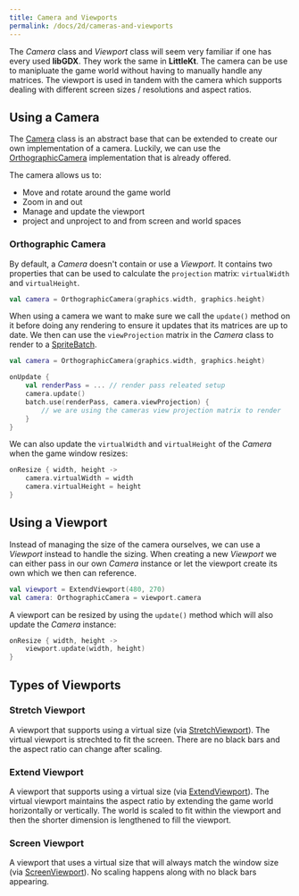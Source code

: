 ```yaml
---
title: Camera and Viewports
permalink: /docs/2d/cameras-and-viewports
---
```


The _Camera_ class and _Viewport_ class will seem very familiar if one has every used **libGDX**. They work the same in **LittleKt**. The camera can be use to manipluate the game world without having to manually handle any matrices. The viewport is used in tandem with the camera which supports dealing with different screen sizes / resolutions and aspect ratios.

## Using a Camera

The [Camera](https://github.com/littlektframework/littlekt/blob/master/core/src/commonMain/kotlin/com/lehaine/littlekt/graphics/Camera.kt) class is an abstract base that can be extended to create our own implementation of a camera. Luckily, we can use the [OrthographicCamera](https://github.com/littlektframework/littlekt/blob/master/core/src/commonMain/kotlin/com/lehaine/littlekt/graphics/Camera.kt#L339) implementation that is already offered.

The camera allows us to:

-   Move and rotate around the game world
-   Zoom in and out
-   Manage and update the viewport
-   project and unproject to and from screen and world spaces

### Orthographic Camera

By default, a _Camera_ doesn't contain or use a _Viewport_. It contains two properties that can be used to calculate the `projection` matrix: `virtualWidth` and `virtualHeight`.

```kotlin
val camera = OrthographicCamera(graphics.width, graphics.height)
```

When using a camera we want to make sure we call the `update()` method on it before doing any rendering to ensure it updates that its matrices are up to date. We then can use the `viewProjection` matrix in the _Camera_ class to render to a [SpriteBatch](/docs/2d/spritebatch).

```kotlin
val camera = OrthographicCamera(graphics.width, graphics.height)

onUpdate {
    val renderPass = ... // render pass releated setup
    camera.update()
    batch.use(renderPass, camera.viewProjection) {
        // we are using the cameras view projection matrix to render
    }
}
```

We can also update the `virtualWidth` and `virtualHeight` of the _Camera_ when the game window resizes:

```kotlin
onResize { width, height ->
    camera.virtualWidth = width
    camera.virtualHeight = height
}
```

## Using a Viewport

Instead of managing the size of the camera ourselves, we can use a _Viewport_ instead to handle the sizing. When creating a new _Viewport_ we can either pass in our own _Camera_ instance or let the viewport create its own which we then can reference.

```kotlin
val viewport = ExtendViewport(480, 270)
val camera: OrthographicCamera = viewport.camera
```

A viewport can be resized by using the `update()` method which will also update the _Camera_ instance:

```kotlin
onResize { width, height ->
    viewport.update(width, height)
}
```

## Types of Viewports

### Stretch Viewport

A viewport that supports using a virtual size (via [StretchViewport](https://github.com/littlektframework/littlekt/blob/master/core/src/commonMain/kotlin/com/lehaine/littlekt/util/viewport/ScalingViewports.kt#L34)). The virtual viewport is strechted to fit the screen. There are no black bars and the aspect ratio can change after scaling.

### Extend Viewport

A viewport that supports using a virtual size (via [ExtendViewport](https://github.com/littlektframework/littlekt/blob/master/core/src/commonMain/kotlin/com/lehaine/littlekt/util/viewport/ExtendViewport.kt)). The virtual viewport maintains the aspect ratio by extending the game world horizontally or vertically. The world is scaled to fit within the viewport and then the shorter dimension is lengthened to fill the viewport.

### Screen Viewport

A viewport that uses a virtual size that will always match the window size (via [ScreenViewport](https://github.com/littlektframework/littlekt/blob/master/core/src/commonMain/kotlin/com/lehaine/littlekt/util/viewport/ScreenViewport.kt)). No scaling happens along with no black bars appearing.

